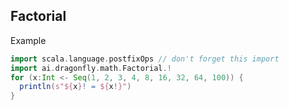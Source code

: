 ## Factorial

Example

```scala mdoc
import scala.language.postfixOps // don't forget this import
import ai.dragonfly.math.Factorial.!
for (x:Int <- Seq(1, 2, 3, 4, 8, 16, 32, 64, 100)) {
  println(s"${x}! = ${x!}")
}

```
